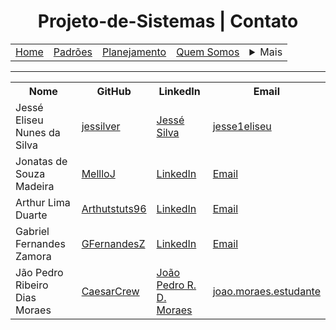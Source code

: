 <h1 align="center"> Projeto-de-Sistemas | Contato</h1>

<table align="center">
    <tr>
        <td><a href="../README.md">Home</a></td>
        <td><a href="defaults.md">Padrões</a></td>
        <td><a href="plan.md">Planejamento</a></td>
        <td><a href="us.md">Quem Somos</a></td>
        <td>
            <details style="position: relative;">
                <summary>Mais</summary>
                <ul style="position: absolute; background: transparent; border: 1px solid #ccc; padding: 10px; list-style: none; border-radius: 10px">
                    <li>Contato</li>
                    <li><a href="sup.md">Suporte</a></li>
                    <li><a href="faq.md">FAQ</a></li>
                </ul>
            </details>
        </td>
    </tr>
</table>

<hr>

<table align="center">
    <tr>
        <th>Nome</th>
        <th>GitHub</th>
        <th>LinkedIn</th>
        <th>Email</th>
    </tr>
    <tr>
        <td>Jessé Eliseu Nunes da Silva</td>
        <td><a href="https://github.com/jessilver" target="_blank">jessilver</a></td>
        <td><a href="https://www.linkedin.com/in/jess%C3%A9-eliseu-nunes-da-silva-68283127b/" target="_blank">Jessé Silva</a></td>
        <td><a href="mailto:jesse1eliseu@gmail.com">jesse1eliseu</a></td>
    </tr>
    <tr>
        <td>Jonatas de Souza Madeira</td>
        <td><a href="https://github.com/MellloJ" target="_blank">MellloJ</a></td>
        <td><a href="https://linkedin.com/in/jonatassouza" target="_blank">LinkedIn</a></td>
        <td><a href="mailto:jonatassouza@example.com">Email</a></td>
    </tr>
    <tr>
        <td>Arthur Lima Duarte</td>
        <td><a href="https://github.com/Arthutstuts96" target="_blank">Arthutstuts96</a></td>
        <td><a href="https://linkedin.com/in/arthurlima" target="_blank">LinkedIn</a></td>
        <td><a href="mailto:arthurlima@example.com">Email</a></td>
    </tr>
    <tr>
        <td>Gabriel Fernandes Zamora</td>
        <td><a href="https://github.com/GFernandesZ" target="_blank">GFernandesZ</a></td>
        <td><a href="https://linkedin.com/in/gabrielzamora" target="_blank">LinkedIn</a></td>
        <td><a href="mailto:gabrielzamora@example.com">Email</a></td>
    </tr>
    <tr>
        <td>Jão Pedro Ribeiro Dias Moraes</td>
        <td><a href="https://github.com/CaesarCrew" target="_blank">CaesarCrew</a></td>
        <td><a href="https://www.linkedin.com/in/jo%C3%A3o-pedro-ribeiro-dias-moraes-9466b2246/" target="_blank">João Pedro R. D. Moraes</a></td>
        <td><a href="mailto:joao.moraes.estudante@gmail.com">joao.moraes.estudante</a></td>
    </tr>
</table>

